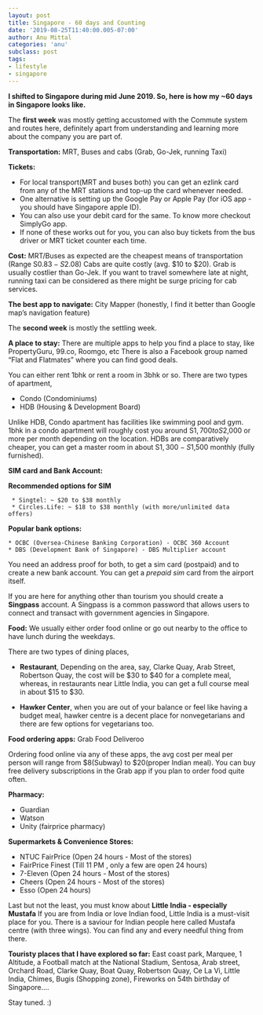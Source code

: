 ```yaml
---
layout: post
title: Singapore - 60 days and Counting
date: '2019-08-25T11:40:00.005-07:00'
author: Anu Mittal
categories: 'anu'
subclass: post
tags:
- lifestyle
- singapore
---
```


**I shifted to Singapore during mid June 2019. So, here is how my ~60 days in Singapore looks like.**

The **first week** was mostly getting accustomed with the Commute system and routes here, definitely apart from understanding and learning more about the company you are part of.

**Transportation:** MRT, Buses and cabs (Grab, Go-Jek, running Taxi)

**Tickets:** 
* For local transport(MRT and buses both) you can get an ezlink card from any of the MRT stations and top-up the card whenever needed.
* One alternative is setting up the Google Pay or Apple Pay (for iOS app - you should have Singapore apple ID). 
* You can also use your debit card for the same. To know more checkout SimplyGo app. 
* If none of these works out for you, you can also buy tickets from the bus driver or MRT ticket counter each time. 

**Cost:**
MRT/Buses as expected are the cheapest means of transportation (Range S$0.83 - S$2.08)
Cabs are quite costly (avg. $10 to $20). Grab is usually costlier than Go-Jek. If you want to travel somewhere late at night, running taxi can be considered as there might be surge pricing for cab services. 

**The best app to navigate:** City Mapper (honestly, I find it better than Google map’s navigation feature)

The **second week** is mostly the settling week.

**A place to stay:**
There are multiple apps to help you find a place to stay, like PropertyGuru, 99.co, Roomgo, etc
There is also a Facebook group named “Flat and Flatmates” where you can find good deals.

You can either rent 1bhk or rent a room in 3bhk or so. There are two types of apartment,<br>
* Condo (Condominiums)<br>
* HDB (Housing & Development Board)<br>

Unlike HDB, Condo apartment has facilities like swimming pool and gym. 1bhk in a condo apartment will roughly cost you around S$1,700 to S$2,000 or more per month depending on the location. HDBs are comparatively cheaper, you can get a master room in about S$1,300 - S$1,500 monthly (fully furnished).


**SIM card and Bank Account:**

  **Recommended options for SIM**

  
     * Singtel: ~ $20 to $38 monthly
     * Circles.Life: ~ $18 to $38 monthly (with more/unlimited data offers)

  **Popular bank options:**
  
    * OCBC (Oversea-Chinese Banking Corporation) - OCBC 360 Account
    * DBS (Development Bank of Singapore) - DBS Multiplier account
  
You need an address proof for both, to get a sim card (postpaid) and to create a new bank account. You can get a *prepaid sim* card from the airport itself.

If you are here for anything other than tourism you should create a **Singpass** account. A Singpass is a common password that allows users to connect and transact with government agencies in Singapore.

**Food:**
We usually either order food online or go out nearby to the office to have lunch during the weekdays.

There are two types of dining places, 

* **Restaurant**, Depending on the area, say, Clarke Quay, Arab Street, Robertson Quay,  the cost will be $30 to $40 for a complete meal, whereas, in restaurants near Little India, you can get a full course meal in about $15 to $30. 

* **Hawker Center**, when you are out of your balance or feel like having a budget meal, hawker centre is a decent place for nonvegetarians and there are few options for vegetarians too. 

**Food ordering apps:**
Grab Food
Deliveroo

Ordering food online via any of these apps, the avg cost per meal per person will range from $8(Subway) to $20(proper Indian meal). You can buy free delivery subscriptions in the Grab app if you plan to order food quite often.

**Pharmacy:**

* Guardian
* Watson
* Unity (fairprice pharmacy)

**Supermarkets & Convenience Stores:**

* NTUC FairPrice (Open 24 hours - Most of the stores) 
* FairPrice Finest (Till 11 PM , only a few are open 24 hours)
* 7-Eleven (Open 24 hours - Most of the stores)
* Cheers (Open 24 hours - Most of the stores)
* Esso (Open 24 hours)

Last but not the least, you must know about **Little India - especially Mustafa**
If you are from India or love Indian food, Little India is a must-visit place for you. There is a saviour for Indian people here called Mustafa centre (with three wings). You can find any and every needful thing from there. 


**Touristy places that I have explored so far:**
East coast park, Marquee, 1 Altitude, a Football match at the National Stadium, Sentosa, Arab street, Orchard Road, Clarke Quay, Boat Quay, Robertson Quay, Ce La Vi, Little India, Chimes, Bugis (Shopping zone), Fireworks on 54th birthday of Singapore….


Stay tuned. :) 
